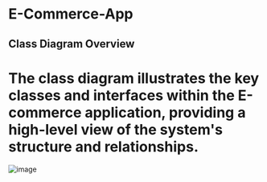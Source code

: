 # E-Commerce-App

## Class Diagram Overview
# The class diagram illustrates the key classes and interfaces within the E-commerce application, providing a high-level view of the system's structure and relationships.
![image](https://github.com/MouhibBahri/E-Commerce-App/assets/123774260/3aa35e45-b67a-477c-82ed-848bf4555080)

